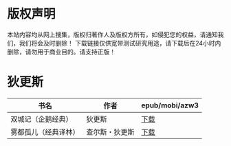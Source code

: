 # 版权声明

本站内容均从网上搜集，版权归著作人及版权方所有，如侵犯您的权益，请通知我们，我们将会及时删除！ 下载链接仅供宽带测试研究用途，请下载后在24小时内删除，请勿用于商业目的。请支持正版！

# 狄更斯

| 书名 | 作者 | epub/mobi/azw3 |
| --- | --- | --- |
| 双城记（企鹅经典） | 狄更斯 | [下载](https://url89.ctfile.com/f/31084289-1357033369-82ddd0?p=8866) |
| 雾都孤儿（经典译林） | 查尔斯・狄更斯 | [下载](https://url89.ctfile.com/f/31084289-1357005643-ae482c?p=8866) |
